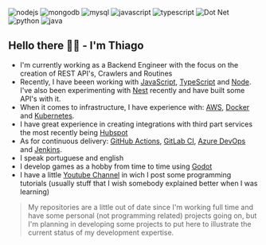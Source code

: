 ![nodejs](https://img.shields.io/static/v1?label=NodeJs&message=Experienced&color=green&logo=nodedotjs)
![mongodb](https://img.shields.io/static/v1?label=MongoDB&message=Experienced&color=green&logo=mongodb)
![mysql](https://img.shields.io/static/v1?label=MySQL&message=Experienced&color=green&logo=mysql)
![javascript](https://img.shields.io/static/v1?label=JavaScript&message=Experienced&color=green&logo=javascript)
![typescript](https://img.shields.io/static/v1?label=TypeScript&message=Experienced&color=green&logo=typescript)
![Dot Net](https://img.shields.io/static/v1?label=.Net&message=Familiar&color=yellow&logo=dotnet)
![python](https://img.shields.io/static/v1?label=python&message=Familiar&color=yellow&logo=python)
![java](https://img.shields.io/static/v1?label=Java&message=Familiar&color=yellow&logo=java)

## Hello there 👋🏽 - I'm Thiago

- I'm currently working as a Backend Engineer with the focus on the creation of REST API's, Crawlers and Routines
- Recently, I have beeen working with [JavaScript](https://www.javascript.com/), [TypeScript](https://www.typescriptlang.org/) and [Node](https://nodejs.org/en/). I've also been experimenting with [Nest](https://nestjs.com/) recently and have built some API's with it.
- When it comes to infrastructure, I have experience with: [AWS](https://aws.amazon.com/), [Docker](https://www.docker.com/) and [Kubernetes](https://kubernetes.io/).
- I have great experience in creating integrations with third part services the most recently being [Hubspot](https://www.hubspot.com/)
- As for continuous delivery: [GitHub Actions](https://github.com/features/actions), [GitLab CI](https://docs.gitlab.com/ee/ci/), [Azure DevOps](https://azure.microsoft.com/en-us/services/devops/) and [Jenkins](https://www.jenkins.io/).
- I speak portuguese and english
- I develop games as a hobby from time to time using [Godot](https://godotengine.org/)
- I have a little [Youtube Channel](https://www.youtube.com/channel/UCwBtn_AbhzI1tjXMMqTsVSw) in wich I post some programming tutorials (usually stuff that I wish somebody explained better when I was learning)

> My repositories are a little out of date since I'm working full time and have some personal (not programming related) projects going on, but I'm planning in developing some projects to put here to illustrate the current status of my development expertise.
